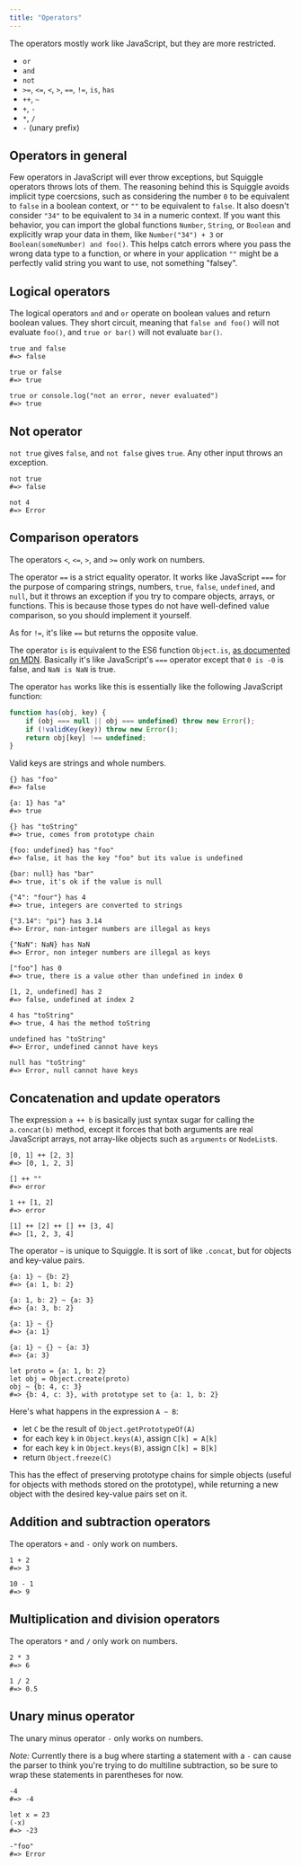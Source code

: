 ```yaml
---
title: "Operators"
---
```


The operators mostly work like JavaScript, but they are more restricted.

- `or`
- `and`
- `not`
- `>=`, `<=`, `<`, `>`, `==`, `!=`, `is`, `has`
- `++`, `~`
- `+`, `-`
- `*`, `/`
- `-` (unary prefix)

## Operators in general

Few operators in JavaScript will ever throw exceptions, but Squiggle operators throws lots of them. The reasoning behind this is Squiggle avoids implicit type coercsions, such as considering the number `0` to be equivalent to `false` in a boolean context, or `""` to be equivalent to `false`. It also doesn't consider `"34"` to be equivalent to `34` in a numeric context. If you want this behavior, you can import the global functions `Number`, `String`, or `Boolean` and explicitly wrap your data in them, like `Number("34") + 3` or `Boolean(someNumber) and foo()`. This helps catch errors where you pass the wrong data type to a function, or where in your application `""` might be a perfectly valid string you want to use, not something "falsey".

## Logical operators

The logical operators `and` and `or` operate on boolean values and return boolean values. They short circuit, meaning that `false and foo()` will not evaluate `foo()`, and `true or bar()` will not evaluate `bar()`.

```squiggle
true and false
#=> false

true or false
#=> true

true or console.log("not an error, never evaluated")
#=> true
```

## Not operator

`not true` gives `false`, and `not false` gives `true`. Any other input throws an exception.

```squiggle
not true
#=> false

not 4
#=> Error
```

## Comparison operators

The operators `<`, `<=`, `>`, and `>=` only work on numbers.

The operator `==` is a strict equality operator. It works like JavaScript `===` for the purpose of comparing strings, numbers, `true`, `false`, `undefined`, and `null`, but it throws an exception if you try to compare objects, arrays, or functions. This is because those types do not have well-defined value comparison, so you should implement it yourself.

As for `!=`, it's like `==` but returns the opposite value.

The operator `is` is equivalent to the ES6 function `Object.is`, [as documented
on MDN][object_is]. Basically it's like JavaScript's `===` operator except that
`0 is -0` is false, and `NaN is NaN` is true.

The operator `has` works like this is essentially like the following JavaScript function:

```javascript
function has(obj, key) {
    if (obj === null || obj === undefined) throw new Error();
    if (!validKey(key)) throw new Error();
    return obj[key] !== undefined;
}
```

Valid keys are strings and whole numbers.

```squiggle
{} has "foo"
#=> false

{a: 1} has "a"
#=> true

{} has "toString"
#=> true, comes from prototype chain

{foo: undefined} has "foo"
#=> false, it has the key "foo" but its value is undefined

{bar: null} has "bar"
#=> true, it's ok if the value is null

{"4": "four"} has 4
#=> true, integers are converted to strings

{"3.14": "pi"} has 3.14
#=> Error, non-integer numbers are illegal as keys

{"NaN": NaN} has NaN
#=> Error, non integer numbers are illegal as keys

["foo"] has 0
#=> true, there is a value other than undefined in index 0

[1, 2, undefined] has 2
#=> false, undefined at index 2

4 has "toString"
#=> true, 4 has the method toString

undefined has "toString"
#=> Error, undefined cannot have keys

null has "toString"
#=> Error, null cannot have keys
```

## Concatenation and update operators

The expression `a ++ b` is basically just syntax sugar for calling the `a.concat(b)` method, except it forces that both arguments are real JavaScript arrays, not array-like objects such as `arguments` or `NodeList`s.

```squiggle
[0, 1] ++ [2, 3]
#=> [0, 1, 2, 3]

[] ++ ""
#=> error

1 ++ [1, 2]
#=> error

[1] ++ [2] ++ [] ++ [3, 4]
#=> [1, 2, 3, 4]
```

The operator `~` is unique to Squiggle. It is sort of like `.concat`, but for objects and key-value pairs.

```squiggle
{a: 1} ~ {b: 2}
#=> {a: 1, b: 2}

{a: 1, b: 2} ~ {a: 3}
#=> {a: 3, b: 2}

{a: 1} ~ {}
#=> {a: 1}

{a: 1} ~ {} ~ {a: 3}
#=> {a: 3}

let proto = {a: 1, b: 2}
let obj = Object.create(proto)
obj ~ {b: 4, c: 3}
#=> {b: 4, c: 3}, with prototype set to {a: 1, b: 2}
```

Here's what happens in the expression `A ~ B`:

- let `C` be the result of `Object.getPrototypeOf(A)`
- for each key `k` in `Object.keys(A)`, assign `C[k] = A[k]`
- for each key `k` in `Object.keys(B)`, assign `C[k] = B[k]`
- return `Object.freeze(C)`

This has the effect of preserving prototype chains for simple objects (useful for objects with methods stored on the prototype), while returning a new object with the desired key-value pairs set on it.

## Addition and subtraction operators

The operators `+` and `-` only work on numbers.

```squiggle
1 + 2
#=> 3

10 - 1
#=> 9
```

## Multiplication and division operators

The operators `*` and `/` only work on numbers.

```squiggle
2 * 3
#=> 6

1 / 2
#=> 0.5
```

## Unary minus operator

The unary minus operator `-` only works on numbers.

*Note:* Currently there is a bug where starting a statement with a `-` can cause the parser to think you're trying to do multiline subtraction, so be sure to wrap these statements in parentheses for now.

```squiggle
-4
#=> -4

let x = 23
(-x)
#=> -23

-"foo"
#=> Error
```

[object_is]: https://developer.mozilla.org/en-US/docs/Web/JavaScript/Reference/Global_Objects/Object/is
